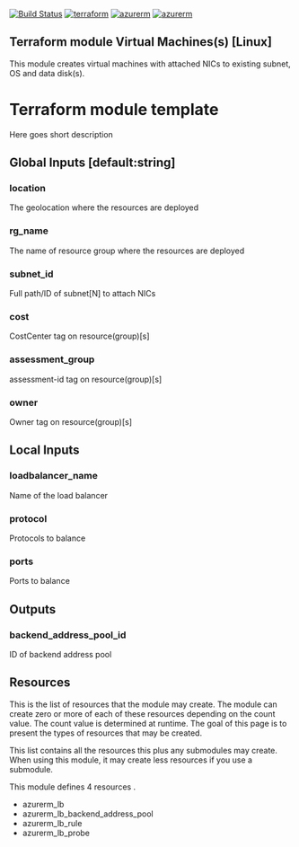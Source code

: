 [![Build Status](http://localhost:6699/clops/buildStatus/icon?job=ans_rol_test)](http://localhost:6699/clops/job/ans_rol_test/)
[![terraform](https://img.shields.io/badge/terraform-0.12-brightgreen.svg)](https://www.terraform.io/upgrade-guides/0-12.html)
[![azurerm](https://img.shields.io/badge/azurerm-1.29-brightgreen.svg)](https://github.com/terraform-providers/terraform-provider-azurerm)
[![azurerm](https://img.shields.io/badge/azurerm-2.0-orange.svg)](https://www.terraform.io/docs/providers/azurerm/guides/2.0-upgrade-guide.html)

## Terraform module Virtual Machines(s) [Linux]
This module creates virtual machines with attached NICs to existing subnet, OS and data disk(s).

# Terraform module template
Here goes short description

## Global Inputs [default:string]
### location
The geolocation where the resources are deployed
### rg_name
The name of resource group where the resources are deployed
### subnet_id
Full path/ID of subnet[N] to attach NICs
### cost
CostCenter tag on resource(group)[s]
### assessment_group
assessment-id tag on resource(group)[s]
### owner
Owner tag on resource(group)[s]

## Local Inputs
### loadbalancer_name
Name of the load balancer
### protocol
Protocols to balance
### ports
Ports to balance

## Outputs
### backend_address_pool_id
ID of backend address pool

## Resources
This is the list of resources that the module may create. The module can create zero or more of each of these resources depending on the  count  value. The count value is determined at runtime. The goal of this page is to present the types of resources that may be created.

This list contains all the resources this plus any submodules may create. When using this module, it may create less resources if you use a submodule.

This module defines 4 resources .
 - azurerm_lb
 - azurerm_lb_backend_address_pool
 - azurerm_lb_rule
 - azurerm_lb_probe
